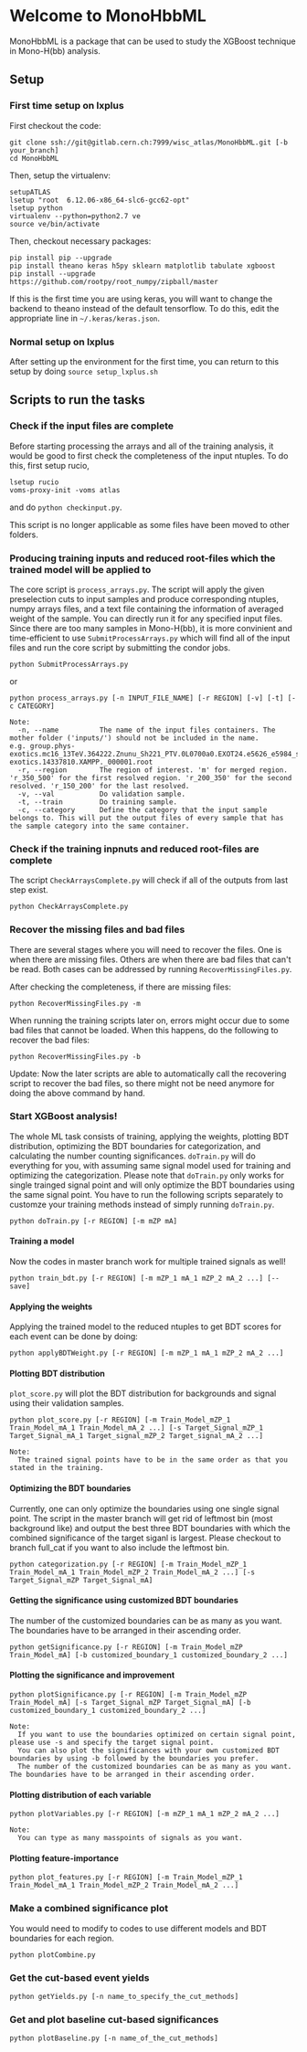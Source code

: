 # Welcome to MonoHbbML

MonoHbbML is a package that can be used to study the XGBoost technique in Mono-H(bb) analysis.

## Setup

### First time setup on lxplus

First checkout the code:

```
git clone ssh://git@gitlab.cern.ch:7999/wisc_atlas/MonoHbbML.git [-b your_branch]
cd MonoHbbML
```

Then, setup the virtualenv:

```
setupATLAS
lsetup "root  6.12.06-x86_64-slc6-gcc62-opt"
lsetup python
virtualenv --python=python2.7 ve
source ve/bin/activate
```

Then, checkout necessary packages:

```
pip install pip --upgrade
pip install theano keras h5py sklearn matplotlib tabulate xgboost
pip install --upgrade https://github.com/rootpy/root_numpy/zipball/master
```

If this is the first time you are using keras, you will want to change the backend to theano instead of the default tensorflow.
To do this, edit the appropriate line in `~/.keras/keras.json`.

### Normal setup on lxplus

After setting up the environment for the first time, you can return to this setup by doing `source setup_lxplus.sh`

## Scripts to run the tasks

### Check if the input files are complete

Before starting processing the arrays and all of the training analysis, it would be good to first check the completeness of the input ntuples. To do this, first setup rucio,

```
lsetup rucio
voms-proxy-init -voms atlas
```
and do `python checkinput.py`.

This script is no longer applicable as some files have been moved to other folders.

### Producing training inputs and reduced root-files which the trained model will be applied to

The core script is `process_arrays.py`. The script will apply the given preselection cuts to input samples and produce corresponding ntuples, numpy arrays files, and a text file containing the information of averaged weight of the sample. You can directly run it for any specified input files. Since there are too many samples in Mono-H(bb), it is more convinient and time-efficient to use `SubmitProcessArrays.py` which will find all of the input files and run the core script by submitting the condor jobs.


```
python SubmitProcessArrays.py
```
or
```
python process_arrays.py [-n INPUT_FILE_NAME] [-r REGION] [-v] [-t] [-c CATEGORY]

Note:
  -n, --name          The name of the input files containers. The mother folder ('inputs/') should not be included in the name. 
e.g. group.phys-exotics.mc16_13TeV.364222.Znunu_Sh221_PTV.0L0700a0.EXOT24.e5626_e5984_s3126_r9364_r9315_p3563_XAMPP/group.phys-exotics.14337810.XAMPP._000001.root
  -r, --region        The region of interest. 'm' for merged region. 'r_350_500' for the first resolved region. 'r_200_350' for the second resolved. 'r_150_200' for the last resolved.
  -v, --val           Do validation sample.
  -t, --train         Do training sample.
  -c, --category      Define the category that the input sample belongs to. This will put the output files of every sample that has the sample category into the same container.
```

### Check if the training inpnuts and reduced root-files are complete

The script `CheckArraysComplete.py` will check if all of the outputs from last step exist.

```
python CheckArraysComplete.py
``` 

### Recover the missing files and bad files

There are several stages where you will need to recover the files. One is when there are missing files. Others are when there are bad files that can't be read. Both cases can be addressed by running `RecoverMissingFiles.py`.

After checking the completeness, if there are missing files:

```
python RecoverMissingFiles.py -m
```

When running the training scripts later on, errors might occur due to some bad files that cannot be loaded. When this happens, do the following to recover the bad files:

```
python RecoverMissingFiles.py -b
```
Update: Now the later scripts are able to automatically call the recovering script to recover the bad files, so there might not be need anymore for doing the above command by hand.

### Start XGBoost analysis!

The whole ML task consists of training, applying the weights, plotting BDT distribution, optimizing the BDT boundaries for categorization, and calculating the number counting significances. `doTrain.py` will do everything for you, with assuming same signal model used for training and optimizing the categorization. Please note that `doTrain.py` only works for single trainged signal point and will only optimize the BDT boundaries using the same signal point. You have to run the following scripts separately to customze your training methods instead of simply running `doTrain.py`. 

```
python doTrain.py [-r REGION] [-m mZP mA]

```
#### Training a model

Now the codes in master branch work for multiple trained signals as well!
```
python train_bdt.py [-r REGION] [-m mZP_1 mA_1 mZP_2 mA_2 ...] [--save]
```
#### Applying the weights

Applying the trained model to the reduced ntuples to get BDT scores for each event can be done by doing:
```
python applyBDTWeight.py [-r REGION] [-m mZP_1 mA_1 mZP_2 mA_2 ...]
```
#### Plotting BDT distribution
`plot_score.py` will plot the BDT distribution for backgrounds and signal using their validation samples.
```
python plot_score.py [-r REGION] [-m Train_Model_mZP_1 Train_Model_mA_1 Train_Model_mA_2 ...] [-s Target_Signal_mZP_1 Target_Signal_mA_1 Target_signal_mZP_2 Target_signal_mA_2 ...]

Note:
  The trained signal points have to be in the same order as that you stated in the training.
```
#### Optimizing the BDT boundaries

Currently, one can only optimize the boundaries using one single signal point. The script in the master branch will get rid of leftmost bin (most background like) and output the best three BDT boundaries with which the combined significance of the target siganl is largest. Please checkout to branch full_cat if you want to also include the leftmost bin.
```
python categorization.py [-r REGION] [-m Train_Model_mZP_1 Train_Model_mA_1 Train_Model_mZP_2 Train_Model_mA_2 ...] [-s Target_Signal_mZP Target_Signal_mA]
```
#### Getting the significance using customized BDT boundaries

The number of the customized boundaries can be as many as you want. The boundaries have to be arranged in their ascending order.
```
python getSignificance.py [-r REGION] [-m Train_Model_mZP Train_Model_mA] [-b customized_boundary_1 customized_boundary_2 ...]
```

#### Plotting the significance and improvement
```
python plotSignificance.py [-r REGION] [-m Train_Model_mZP Train_Model_mA] [-s Target_Signal_mZP Target_Signal_mA] [-b customized_boundary_1 customized_boundary_2 ...]

Note:
  If you want to use the boundaries optimized on certain signal point, please use -s and specify the target signal point. 
  You can also plot the significances with your own customized BDT boundaries by using -b followed by the boundaries you prefer. 
  The number of the customized boundaries can be as many as you want. The boundaries have to be arranged in their ascending order.
``` 
#### Plotting distribution of each variable
```
python plotVariables.py [-r REGION] [-m mZP_1 mA_1 mZP_2 mA_2 ...]

Note:
  You can type as many masspoints of signals as you want.
```
#### Plotting feature-importance
```
python plot_features.py [-r REGION] [-m Train_Model_mZP_1 Train_Model_mA_1 Train_Model_mZP_2 Train_Model_mA_2 ...]
```
### Make a combined significance plot

You would need to modify to codes to use different models and BDT boundaries for each region.
```
python plotCombine.py
```
### Get the cut-based event yields
```
python getYields.py [-n name_to_specify_the_cut_methods]
```

### Get and plot baseline cut-based significances
```
python plotBaseline.py [-n name_of_the_cut_methods]
```
